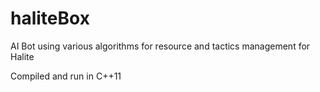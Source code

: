 # haliteBox
AI Bot using various algorithms for resource and tactics management for Halite

Compiled and run in C++11
